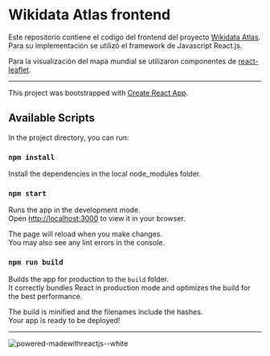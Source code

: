 # Wikidata Atlas frontend

Este repositorio contiene el codigo del frontend del proyecto [Wikidata Atlas](https://wdatlas.dcc.uchile.cl/). Para su implementación se utilizó el framework de Javascript React.js.

Para la visualización del mapa mundial se utilizaron componentes de [react-leaflet](https://github.com/PaulLeCam/react-leaflet).

---


This project was bootstrapped with [Create React App](https://github.com/facebook/create-react-app).

## Available Scripts

In the project directory, you can run:

### `npm install`

Install the dependencies in the local node_modules folder.

### `npm start`

Runs the app in the development mode.\
Open [http://localhost:3000](http://localhost:3000) to view it in your browser.

The page will reload when you make changes.\
You may also see any lint errors in the console.

### `npm run build`

Builds the app for production to the `build` folder.\
It correctly bundles React in production mode and optimizes the build for the best performance.

The build is minified and the filenames include the hashes.\
Your app is ready to be deployed!

---

![powered-madewithreactjs--white](https://user-images.githubusercontent.com/48598318/218345326-4d98890b-2752-4f23-93b4-190c5a3c8427.png)


